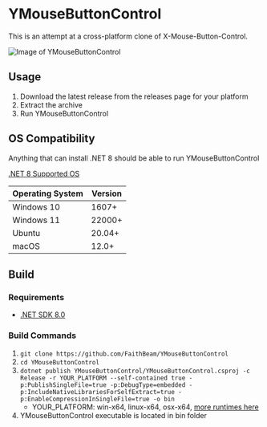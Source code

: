 # YMouseButtonControl

This is an attempt at a cross-platform clone of X-Mouse-Button-Control.

![Image of YMouseButtonControl](https://i.imgur.com/PCMOXN0.png)

## Usage

1. Download the latest release from the releases page for your platform
2. Extract the archive
3. Run YMouseButtonControl

## OS Compatibility

Anything that can install .NET 8 should be able to run YMouseButtonControl

[.NET 8 Supported OS](https://github.com/dotnet/core/blob/main/release-notes/8.0/supported-os.md)

| **Operating System** | **Version** |
|----------------------|-------------|
| Windows 10           | 1607+       |
| Windows 11           | 22000+      |
| Ubuntu               | 20.04+      |
| macOS                | 12.0+       |

## Build

### Requirements

* [.NET SDK 8.0](https://dotnet.microsoft.com/en-us/download/visual-studio-sdks)

### Build Commands

1. `git clone https://github.com/FaithBeam/YMouseButtonControl`
2. `cd YMouseButtonControl`
3. `dotnet publish YMouseButtonControl/YMouseButtonControl.csproj -c Release -r YOUR_PLATFORM --self-contained true -p:PublishSingleFile=true -p:DebugType=embedded -p:IncludeNativeLibrariesForSelfExtract=true -p:EnableCompressionInSingleFile=true -o bin`
    * YOUR_PLATFORM: win-x64, linux-x64, osx-x64, [more runtimes here](https://learn.microsoft.com/en-us/dotnet/core/rid-catalog)
4. YMouseButtonControl executable is located in bin folder
